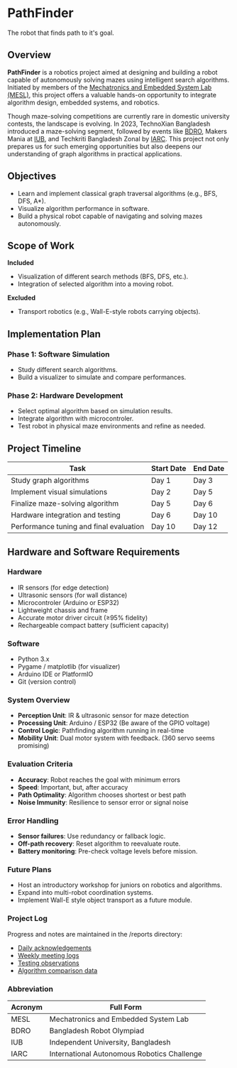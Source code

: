 # PathFinder
The robot that finds path to it's goal.

## Overview

**PathFinder** is a robotics project aimed at designing and building a robot capable of autonomously solving mazes using intelligent search algorithms. Initiated by members of the [Mechatronics and Embedded System Lab (MESL)](#abbreviation), this project offers a valuable hands-on opportunity to integrate algorithm design, embedded systems, and robotics.

Though maze-solving competitions are currently rare in domestic university contests, the landscape is evolving. In 2023, TechnoXian Bangladesh introduced a maze-solving segment, followed by events like [BDRO](#abbreviation), Makers Mania at [IUB](#abbreviation), and Techkriti Bangladesh Zonal by [IARC](#abbreviation). This project not only prepares us for such emerging opportunities but also deepens our understanding of graph algorithms in practical applications.


## Objectives

- Learn and implement classical graph traversal algorithms (e.g., BFS, DFS, A*).
- Visualize algorithm performance in software.
- Build a physical robot capable of navigating and solving mazes autonomously.


## Scope of Work

**Included**
- Visualization of different search methods (BFS, DFS, etc.).
- Integration of selected algorithm into a moving robot.

**Excluded**
- Transport robotics (e.g., Wall-E-style robots carrying objects).


## Implementation Plan

### Phase 1: Software Simulation
- Study different search algorithms.
- Build a visualizer to simulate and compare performances.

### Phase 2: Hardware Development
- Select optimal algorithm based on simulation results.
- Integrate algorithm with microcontroler.
- Test robot in physical maze environments and refine as needed.


## Project Timeline

| Task                                      | Start Date | End Date   |
|-------------------------------------------|------------|------------|
| Study graph algorithms                    | Day 1      | Day 3      |
| Implement visual simulations              | Day 2      | Day 5      |
| Finalize maze-solving algorithm           | Day 5      | Day 6      |
| Hardware integration and testing          | Day 6      | Day 10     |
| Performance tuning and final evaluation   | Day 10     | Day 12     |


## Hardware and Software Requirements

### Hardware
- IR sensors (for edge detection)
- Ultrasonic sensors (for wall distance)
- Microcontroler (Arduino or ESP32)
- Lightweight chassis and frame
- Accurate motor driver circuit (≥95% fidelity)
- Rechargeable compact battery (sufficient capacity)

### Software
- Python 3.x
- Pygame / matplotlib (for visualizer)
- Arduino IDE or PlatformIO
- Git (version control)


### System Overview
- **Perception Unit**: IR & ultrasonic sensor for maze detection
- **Processing Unit**: Arduino / ESP32 (Be aware of the GPIO voltage)
- **Control Logic**: Pathfinding algorithm running in real-time
- **Mobility Unit**: Dual motor system with feedback. (360 servo seems promising)


### Evaluation Criteria
- **Accuracy**: Robot reaches the goal with minimum errors
- **Speed**: Important, but, after accuracy
- **Path Optimality**: Algorithm chooses shortest or best path
- **Noise Immunity**: Resilience to sensor error or signal noise


### Error Handling
- **Sensor failures**: Use redundancy or fallback logic.
- **Off-path recovery**: Reset algorithm to reevaluate route.
- **Battery monitoring**: Pre-check voltage levels before mission.


### Future Plans
- Host an introductory workshop for juniors on robotics and algorithms.
- Expand into multi-robot coordination systems.
- Implement Wall-E style object transport as a future module.


### Project Log
Progress and notes are maintained in the /reports directory:

- [Daily acknowledgements](reports/Daily-acknowledgements.md)
- [Weekly meeting logs](reports/Weekly-meeting-logs.md)
- [Testing observations](reports/Testing-bservations.md)
- [Algorithm comparison data](reports/Algorithm-comparison-data.md)


### Abbreviation

| Acronym | Full Form                                   |
|---------|---------------------------------------------|
| MESL    | Mechatronics and Embedded System Lab        | 
| BDRO    | Bangladesh Robot Olympiad                   |
| IUB     | Independent University, Bangladesh          |
| IARC    | International Autonomous Robotics Challenge |
